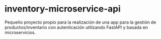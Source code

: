 # inventory-microservice-api
Pequeño proyecto propio para la realización de una app para la gestión de productos/inventario con autenticación utilizando FastAPI y basada en microservicios.
